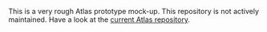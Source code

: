This is a very rough Atlas prototype mock-up.
This repository is not actively maintained.
Have a look at the [current Atlas repository](https://github.com/nov314k/atlas).

